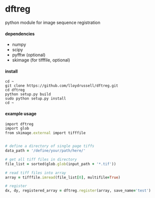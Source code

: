 # dftreg
python module for image sequence registration

#### dependencies
* numpy
* scipy
* pyfftw (optional)
* skimage (for tifffile, optional)

#### install
```
cd ~
git clone https://github.com/lloydrussell/dftreg.git
cd dftreg
python setup.py build
sudo python setup.py install
cd ~
```

#### example usage
```ruby
import dftreg
import glob
from skimage.external import tifffile


# define a directory of single page tiffs
data_path = '/define/your/path/here/'

# get all tiff files in directory
file_list = sorted(glob.glob(input_path + '*.tif'))

# read tiff files into array
array = tifffile.imread(file_list[0], multifile=True)

# register
dx, dy, registered_array = dftreg.register(array, save_name='test')
```
